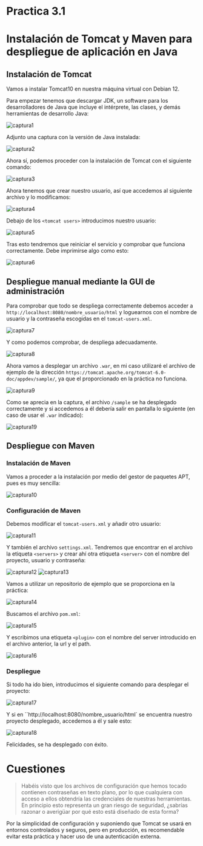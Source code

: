 # Practica 3.1
# Instalación de Tomcat y Maven para despliegue de aplicación en Java

## Instalación de Tomcat

Vamos a instalar Tomcat10 en nuestra máquina virtual con Debian 12.

Para empezar tenemos que descargar JDK, un software para los desarrolladores de Java que incluye el intérprete, las clases, y demás herramientas de desarrollo Java:

![captura1](assets/images/1.PNG)

Adjunto una captura con la versión de Java instalada:

![captura2](assets/images/2.PNG)

Ahora sí, podemos proceder con la instalación de Tomcat con el siguiente comando:

![captura3](assets/images/3.PNG)

Ahora tenemos que crear nuestro usuario, así que accedemos al siguiente archivo y lo modificamos:

![captura4](assets/images/4.PNG)

Debajo de los `<tomcat users>` introducimos nuestro usuario:

![captura5](assets/images/5.PNG)

Tras esto tendremos que reiniciar el servicio y comprobar que funciona correctamente. Debe imprimirse algo como esto:

![captura6](assets/images/6.PNG)

## Despliegue manual mediante la GUI de administración

Para comprobar que todo se despliega correctamente debemos acceder a `http://localhost:8080/nombre_usuario/html` y loguearnos con el nombre de usuario y la contraseña escogidas en el `tomcat-users.xml`.

![captura7](assets/images/7.PNG)

Y como podemos comprobar, de despliega adecuadamente.

![captura8](assets/images/8.PNG)

Ahora vamos a desplegar un archivo `.war`, en mi caso utilizaré el archivo de ejemplo de la dirección `https://tomcat.apache.org/tomcat-6.0-doc/appdev/sample/`, ya que el proporcionado en la práctica no funciona.

![captura9](assets/images/9.PNG)

Como se aprecia en la captura, el archivo `/sample` se ha desplegado correctamente y si accedemos a él debería salir en pantalla lo siguiente (en caso de usar el `.war` indicado):

![captura19](assets/images/19.PNG)

## Despliegue con Maven

### Instalación de Maven

Vamos a proceder a la instalación por medio del gestor de paquetes APT, pues es muy sencilla:

![captura10](assets/images/10.PNG)

### Configuración de Maven

Debemos modificar el `tomcat-users.xml` y añadir otro usuario:

![captura11](assets/images/11.PNG)

Y también el archivo `settings.xml`. Tendremos que encontrar en el archivo la etiqueta `<servers>` y crear ahí otra etiqueta `<server>` con el nombre del proyecto, usuario y contraseña:

![captura12](assets/images/12.PNG)
![captura13](assets/images/13.PNG)

Vamos a utilizar un repositorio de ejemplo que se proporciona en la práctica:

![captura14](assets/images/14.PNG)

Buscamos el archivo `pom.xml`:

![captura15](assets/images/15.PNG)

Y escribimos una etiqueta `<plugin>` con el nombre del server introducido en el archivo anterior, la url y el path.

![captura16](assets/images/16.PNG)


### Despliegue

Si todo ha ido bien, introducimos el siguiente comando para desplegar el proyecto:

![captura17](assets/images/17.PNG)

Y si en ``http://localhost:8080/nombre_usuario/html` se encuentra nuestro proyecto desplegado, accedemos a él y sale esto:

![captura18](assets/images/18.PNG)

Felicidades, se ha desplegado con éxito.

# Cuestiones

>Habéis visto que los archivos de configuración que hemos tocado contienen contraseñas en texto plano, por lo que cualquiera con acceso a ellos obtendría las credenciales de nuestras herramientas. En principio esto representa un gran riesgo de seguridad, ¿sabrías razonar o averigüar por qué esto está diseñado de esta forma?

Por la simplicidad de configuración y suponiendo que Tomcat se usará en entornos controlados y seguros, pero en producción, es recomendable evitar esta práctica y hacer uso de una autenticación externa.
